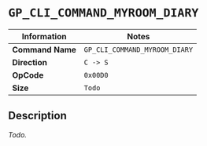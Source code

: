 # `GP_CLI_COMMAND_MYROOM_DIARY`

| Information               | Notes |
|---                        |---    |
| **Command Name**          | `GP_CLI_COMMAND_MYROOM_DIARY` |
| **Direction**             | `C -> S` |
| **OpCode**                | `0x00D0` |
| **Size**                  | `Todo` |

## Description

_Todo._